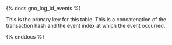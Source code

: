 {% docs gno_log_id_events %}

This is the primary key for this table. This is a concatenation of the transaction hash and the event index at which the event occurred. 

{% enddocs %}